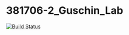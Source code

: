 # 381706-2_Guschin_Lab
[![Build Status](https://travis-ci.org/381706-2GuschinAlexander/381706-2_Guschin_Lab.svg?branch=master)](https://travis-ci.org/381706-2GuschinAlexander/381706-2_Guschin_Lab)
